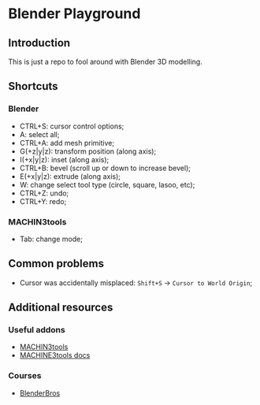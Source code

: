 # Blender Playground

## Introduction

This is just a repo to fool around with Blender 3D modelling.

## Shortcuts

### Blender

* CTRL+S: cursor control options;
* A: select all;
* CTRL+A: add mesh primitive;
* G(+z|y|z): transform position (along axis);
* I(+x|y|z): inset (along axis);
* CTRL+B: bevel (scroll up or down to increase bevel);
* E(+x|y|z): extrude (along axis);
* W: change select tool type (circle, square, lasoo, etc);
* CTRL+Z: undo;
* CTRL+Y: redo;

### MACHIN3tools

* Tab: change mode;

## Common problems

* Cursor was accidentally misplaced: `Shift+S` -> `Cursor to World Origin`;

## Additional resources

### Useful addons

* [MACHIN3tools](https://gumroad.com/l/machin3tools)
* [MACHINE3tools docs](https://machin3.io/MACHIN3tools/docs/)

### Courses

* [BlenderBros](https://www.blenderbros.com/)

